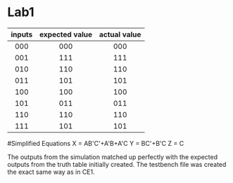 Lab1
====

|  inputs |  expected value  |  actual value  | 
|:--:|:--: |:--: |
| 000  |  000  |  000  |  
| 001  |  111  |  111  |  
| 010  |  110  |  110  |  
| 011  |  101  |  101  |  
| 100  |  100  |  100  |  
| 101  |  011  |  011  |  
| 110  |  110  |  110  |
| 111  |  101  |  101  |  

#Simplified Equations
X = AB'C'+A'B+A'C
Y = BC'+B'C
Z = C

The outputs from the simulation matched up perfectly with the expected outputs from the truth table initially created. The testbench file was created the exact same way as in CE1.
